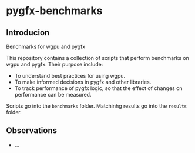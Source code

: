 # pygfx-benchmarks

## Introducion


Benchmarks for wgpu and pygfx

This repository contains a collection of scripts that perform benchmarks on wgpu and pygfx.
Their purpose include:

* To understand best practices for using wgpu.
* To make informed decisions in pygfx and other libraries.
* To track performance of pygfx logic, so that the effect of changes on performance can be measured.

Scripts go into the `benchmarks` folder. Matchinhg results go into the `results` folder.


## Observations

* ...